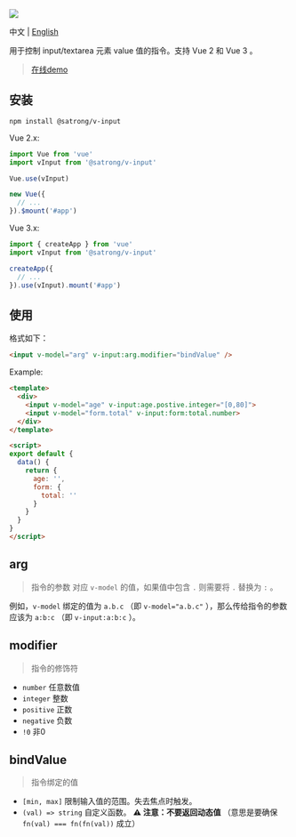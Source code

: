 <a href="https://www.npmjs.com/package/@satrong/v-input">
  <img src="https://img.shields.io/npm/v/@satrong/v-input.svg" />
</a>
<p>
  中文 | <a href="README.md">English</a>
</p>

用于控制 input/textarea 元素 value 值的指令。支持 Vue 2 和 Vue 3 。

> [在线demo](https://satrong.github.io/v-input/packages/demo/dist/)


## 安装
```shell
npm install @satrong/v-input
```

Vue 2.x:
```js
import Vue from 'vue'
import vInput from '@satrong/v-input'

Vue.use(vInput)

new Vue({
  // ...
}).$mount('#app')
```

Vue 3.x:
```js
import { createApp } from 'vue'
import vInput from '@satrong/v-input'

createApp({
  // ...
}).use(vInput).mount('#app')
```

## 使用
格式如下：
```html
<input v-model="arg" v-input:arg.modifier="bindValue" />
```

Example:
```html
<template>
  <div>
    <input v-model="age" v-input:age.postive.integer="[0,80]">
    <input v-model="form.total" v-input:form:total.number>
  </div>
</template>

<script>
export default {
  data() {
    return {
      age: '',
      form: {
        total: ''
      }
    }
  }
}
</script>
```


## arg
> 指令的参数
对应 `v-model` 的值，如果值中包含 `.` 则需要将 `.` 替换为 `:` 。

例如，`v-model` 绑定的值为 `a.b.c` （即 `v-model="a.b.c"` ），那么传给指令的参数应该为 `a:b:c` （即 `v-input:a:b:c` ）。


## modifier
> 指令的修饰符
- `number` 任意数值
- `integer` 整数
- `positive` 正数
- `negative` 负数
- `!0` 非0


## bindValue
> 指令绑定的值
- `[min, max]` 限制输入值的范围。失去焦点时触发。
- `(val) => string` 自定义函数。 **⚠ 注意：不要返回动态值** （意思是要确保 `fn(val) === fn(fn(val))` 成立）
